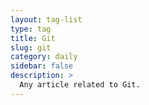 ```yaml
---
layout: tag-list
type: tag
title: Git
slug: git
category: daily
sidebar: false
description: >
  Any article related to Git.
---
```

